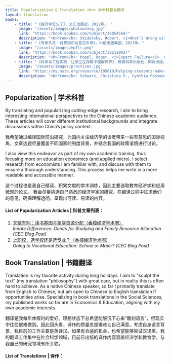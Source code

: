 ```yaml
---
title: Popularization & Translation <br> 学术科普与翻译
layout: translation
books:
    - title: "《经济学怎么了》，文汇出版社，2022年。 "
      image: "/assets/images/whatswrong.jpg"
      link: "https://book.douban.com/subject/36054568/"
      description: "<b>From</b>: Skidelsky, Robert. <i>What’s Wrong with Economics?</i>. Yale University Press, 2020."
    - title: "《专家失灵：付费知识与意见市场》，中信出版集团，2023年。"
      image: "/assets/images/epflr.png"
      link: "https://book.douban.com/subject/36211902/"
      description: "<b>From</b>: Koppl, Roger. <i>Expert Failure</i>. Cambridge University Press, 2018. <br> <b>Co-translator</b>: Haochi Chen | 与陈浩驰合译"
    - title: "《科学与工程实践：让学生在探索中理解世界》，教育科学出版社，即将出版。"
      image: "/assets/images/practices.jpg"
      link: "https://my.nsta.org/resource/105619/helping-students-make-sense-of-the-world-using-next-generation-science-and-engine"
      description: "<b>From</b>: Schwarz, Christina V., Cynthia Passmore, and Brian J. Reiser. <i>Helping Students Make Sense of the World Using Next Generation Science and Engineering Practices</i>. NSTA Press, 2017. "
---
```



## Popularization | 学术科普

By translating and popularizing cutting-edge research, I aim to bring interesting international perspectives to the Chinese academic audience. These articles will cover different institutional backgrounds and integrate discussions within China’s policy context.

我希望通过编译国际前沿研究，为国内关注经济学的读者带来一些有意思的国际视角，文章选题尽量覆盖不同国家的制度背景，并结合我国的政策语境进行讨论。

I also view this endeavor as part of my own academic training, thus focusing more on education economics (and applied micro). I select research from economists I am familiar with, and discuss with them to ensure a thorough understanding. This process helps me write in a more readable and accessible manner.

这个过程也是我自己精读、积累文献的学术训练，因此主要选取教育经济学和应用微观的论文。 我会尽量挑选自己熟悉的经济学家的研究，在编译过程中征求他们的意见，确保理解透彻，呈现出可读、易读的内容。

#### <b>List of Popularization Articles \| 科普文章列表：</b>
1. [天赋有别：读书基因与家庭资源分配（香樟经济学术圈）](https://mp.weixin.qq.com/s/ijOw-ZXSsPvzTyYE0YKSKg) 
<br><i> Innate Differences: Genes for Studying and Family Resource Allocation (CEC Blog Post) </i>
2. [上职校，选学校还是选专业？（香樟经济学术圈）](https://mp.weixin.qq.com/s/h49tsNgWx3D3M2D4P-f3Tg)
<br><i>Going to Vocational Education: School or Major? (CEC Blog Post)</i>


## Book Translation | 书籍翻译

Translation is my favorite activity during long holidays. I aim to "sculpt the text" (my translation "philosophy") with great care, but in reality this is often hard to achieve. As a native Chinese speaker, so far I primarily translate from English to Chinese, but am open to Chinese to English translation if opportunities arise. Specializing in book translations in the Social Sciences, my published works so far are in Economics & Education, aligning with my own academic interests.

翻译是我每年休假时的爱好。理想状态下总希望能够沉下心来“雕刻语言”，但现实中往往很难做到。因此回头看，译作的质量总是很难让自己满意。考虑自身语言背景，我目前的工作主要是英译汉。如果有合适的机会，也希望能够尝试汉译英。我的翻译工作集中在社会科学领域，目前已出版的译作内容涵盖经济学和教育学，与我自己的研究领域有所关联。


#### <b>List of Translations \| 译作：</b>
